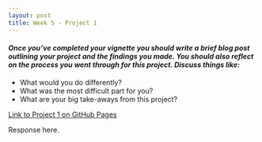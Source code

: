 ```yaml
---
layout: post
title: Week 5 - Project 1
---
```


#### _Once you’ve completed your vignette you should write a brief blog post outlining your project and the findings you made. You should also reflect on the process you went through for this project. Discuss things like:_
- What would you do differently?  
- What was the most difficult part for you?  
- What are your big take-aways from this project?  

[Link to Project 1 on GitHub Pages](https://bsugg.github.io/Project1/)

Response here.

